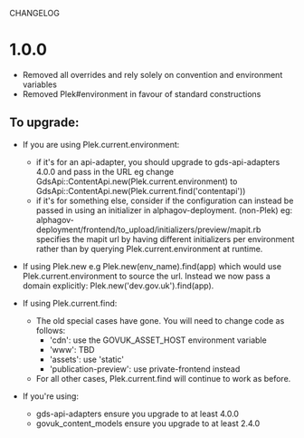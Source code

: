 CHANGELOG
# 1.0.0

  * Removed all overrides and rely solely on convention and environment variables
  * Removed Plek#environment in favour of standard constructions

## To upgrade:

  * If you are using Plek.current.environment:
    * if it's for an api-adapter, you should upgrade to gds-api-adapters 4.0.0
      and pass in the URL eg change GdsApi::ContentApi.new(Plek.current.environment) to
      GdsApi::ContentApi.new(Plek.current.find('contentapi'))
    * if it's for something else, consider if the configuration can instead be passed
      in using an initializer in alphagov-deployment. (non-Plek) eg:
      alphagov-deployment/frontend/to_upload/initializers/preview/mapit.rb
      specifies the mapit url by having different initializers per environment
      rather than by querying Plek.current.environment at runtime.
  * If using Plek.new e.g Plek.new(env_name).find(app) which would use Plek.current.environment to source the url. Instead we now pass a domain explicitly: Plek.new('dev.gov.uk').find(app).
  * If using Plek.current.find:
    * The old special cases have gone. You will need to change code as follows:
      * 'cdn': use the GOVUK_ASSET_HOST environment variable
      * 'www': TBD
      * 'assets': use 'static'
      * 'publication-preview': use private-frontend instead
    * For all other cases, Plek.current.find will continue to work as before.

  * If you're using:
    *   gds-api-adapters ensure you upgrade to at least 4.0.0
    *   govuk_content_models ensure you upgrade to at least 2.4.0
